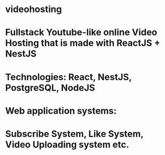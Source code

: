 # videohosting
# Fullstack Youtube-like online Video Hosting that is made with ReactJS + NestJS
# Technologies: React, NestJS, PostgreSQL, NodeJS
# Web application systems:
# Subscribe System, Like System, Video Uploading system etc.

